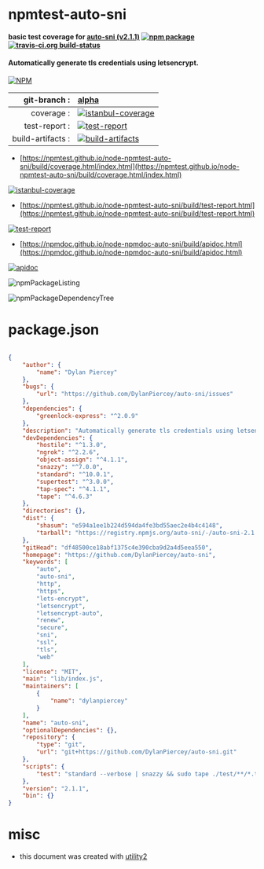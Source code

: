 # npmtest-auto-sni

#### basic test coverage for  [auto-sni (v2.1.1)](https://github.com/DylanPiercey/auto-sni)  [![npm package](https://img.shields.io/npm/v/npmtest-auto-sni.svg?style=flat-square)](https://www.npmjs.org/package/npmtest-auto-sni) [![travis-ci.org build-status](https://api.travis-ci.org/npmtest/node-npmtest-auto-sni.svg)](https://travis-ci.org/npmtest/node-npmtest-auto-sni)

#### Automatically generate tls credentials using letsencrypt.

[![NPM](https://nodei.co/npm/auto-sni.png?downloads=true&downloadRank=true&stars=true)](https://www.npmjs.com/package/auto-sni)

| git-branch : | [alpha](https://github.com/npmtest/node-npmtest-auto-sni/tree/alpha)|
|--:|:--|
| coverage : | [![istanbul-coverage](https://npmtest.github.io/node-npmtest-auto-sni/build/coverage.badge.svg)](https://npmtest.github.io/node-npmtest-auto-sni/build/coverage.html/index.html)|
| test-report : | [![test-report](https://npmtest.github.io/node-npmtest-auto-sni/build/test-report.badge.svg)](https://npmtest.github.io/node-npmtest-auto-sni/build/test-report.html)|
| build-artifacts : | [![build-artifacts](https://npmtest.github.io/node-npmtest-auto-sni/glyphicons_144_folder_open.png)](https://github.com/npmtest/node-npmtest-auto-sni/tree/gh-pages/build)|

- [https://npmtest.github.io/node-npmtest-auto-sni/build/coverage.html/index.html](https://npmtest.github.io/node-npmtest-auto-sni/build/coverage.html/index.html)

[![istanbul-coverage](https://npmtest.github.io/node-npmtest-auto-sni/build/screenCapture.buildCi.browser.%252Ftmp%252Fbuild%252Fcoverage.lib.html.png)](https://npmtest.github.io/node-npmtest-auto-sni/build/coverage.html/index.html)

- [https://npmtest.github.io/node-npmtest-auto-sni/build/test-report.html](https://npmtest.github.io/node-npmtest-auto-sni/build/test-report.html)

[![test-report](https://npmtest.github.io/node-npmtest-auto-sni/build/screenCapture.buildCi.browser.%252Ftmp%252Fbuild%252Ftest-report.html.png)](https://npmtest.github.io/node-npmtest-auto-sni/build/test-report.html)

- [https://npmdoc.github.io/node-npmdoc-auto-sni/build/apidoc.html](https://npmdoc.github.io/node-npmdoc-auto-sni/build/apidoc.html)

[![apidoc](https://npmdoc.github.io/node-npmdoc-auto-sni/build/screenCapture.buildCi.browser.%252Ftmp%252Fbuild%252Fapidoc.html.png)](https://npmdoc.github.io/node-npmdoc-auto-sni/build/apidoc.html)

![npmPackageListing](https://npmtest.github.io/node-npmtest-auto-sni/build/screenCapture.npmPackageListing.svg)

![npmPackageDependencyTree](https://npmtest.github.io/node-npmtest-auto-sni/build/screenCapture.npmPackageDependencyTree.svg)



# package.json

```json

{
    "author": {
        "name": "Dylan Piercey"
    },
    "bugs": {
        "url": "https://github.com/DylanPiercey/auto-sni/issues"
    },
    "dependencies": {
        "greenlock-express": "^2.0.9"
    },
    "description": "Automatically generate tls credentials using letsencrypt.",
    "devDependencies": {
        "hostile": "^1.3.0",
        "ngrok": "^2.2.6",
        "object-assign": "^4.1.1",
        "snazzy": "^7.0.0",
        "standard": "^10.0.1",
        "supertest": "^3.0.0",
        "tap-spec": "^4.1.1",
        "tape": "^4.6.3"
    },
    "directories": {},
    "dist": {
        "shasum": "e594a1ee1b224d594da4fe3bd55aec2e4b4c4148",
        "tarball": "https://registry.npmjs.org/auto-sni/-/auto-sni-2.1.1.tgz"
    },
    "gitHead": "df48500ce18abf1375c4e390cba9d2a4d5eea550",
    "homepage": "https://github.com/DylanPiercey/auto-sni",
    "keywords": [
        "auto",
        "auto-sni",
        "http",
        "https",
        "lets-encrypt",
        "letsencrypt",
        "letsencrypt-auto",
        "renew",
        "secure",
        "sni",
        "ssl",
        "tls",
        "web"
    ],
    "license": "MIT",
    "main": "lib/index.js",
    "maintainers": [
        {
            "name": "dylanpiercey"
        }
    ],
    "name": "auto-sni",
    "optionalDependencies": {},
    "repository": {
        "type": "git",
        "url": "git+https://github.com/DylanPiercey/auto-sni.git"
    },
    "scripts": {
        "test": "standard --verbose | snazzy && sudo tape ./test/**/*.test.js | tap-spec"
    },
    "version": "2.1.1",
    "bin": {}
}
```



# misc
- this document was created with [utility2](https://github.com/kaizhu256/node-utility2)
